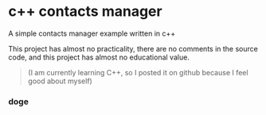 # c++ contacts manager
A simple contacts manager example written in c++  
  
This project has almost no practicality, there are no comments in the source code, and this project has almost no educational value.

> (I am currently learning C++, so I posted it on github because I feel good about myself)  
### doge
